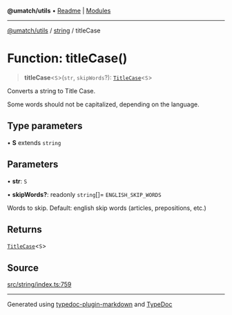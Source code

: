 **@umatch/utils** • [Readme](../../index.md) \| [Modules](../../modules.md)

***

[@umatch/utils](../../modules.md) / [string](../index.md) / titleCase

# Function: titleCase()

> **titleCase**\<`S`\>(`str`, `skipWords`?): [`TitleCase`](../type-aliases/TitleCase.md)\<`S`\>

Converts a string to Title Case.

Some words should not be capitalized, depending on the language.

## Type parameters

• **S** extends `string`

## Parameters

• **str**: `S`

• **skipWords?**: readonly `string`[]= `ENGLISH_SKIP_WORDS`

Words to skip. Default: english skip words (articles, prepositions, etc.)

## Returns

[`TitleCase`](../type-aliases/TitleCase.md)\<`S`\>

## Source

[src/string/index.ts:759](https://github.com/umatch-oficial/utils/blob/6b2757d/src/string/index.ts#L759)

***

Generated using [typedoc-plugin-markdown](https://www.npmjs.com/package/typedoc-plugin-markdown) and [TypeDoc](https://typedoc.org/)
